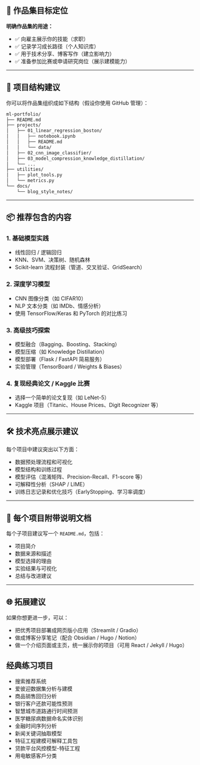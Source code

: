 ## 🎯 作品集目标定位

**明确作品集的用途：**

* ✅ 向雇主展示你的技能（求职）
* ✅ 记录学习成长路径（个人知识库）
* ✅ 用于技术分享、博客写作（建立影响力）
* ✅ 准备参加比赛或申请研究岗位（展示建模能力）

---

## 🧱 项目结构建议

你可以将作品集组织成如下结构（假设你使用 GitHub 管理）：

```bash
ml-portfolio/
├── README.md
├── projects/
│   ├── 01_linear_regression_boston/
│   │   ├── notebook.ipynb
│   │   ├── README.md
│   │   └── data/
│   ├── 02_cnn_image_classifier/
│   ├── 03_model_compression_knowledge_distillation/
│   └── ...
├── utilities/
│   ├── plot_tools.py
│   └── metrics.py
└── docs/
    └── blog_style_notes/
```

---

## 📦 推荐包含的内容

### 1. **基础模型实践**

* 线性回归 / 逻辑回归
* KNN、SVM、决策树、随机森林
* Scikit-learn 流程封装（管道、交叉验证、GridSearch）

### 2. **深度学习模型**

* CNN 图像分类（如 CIFAR10）
* NLP 文本分类（如 IMDb、情感分析）
* 使用 TensorFlow/Keras 和 PyTorch 的对比练习

### 3. **高级技巧探索**

* 模型融合（Bagging、Boosting、Stacking）
* 模型压缩（如 Knowledge Distillation）
* 模型部署（Flask / FastAPI 简易服务）
* 实验管理（TensorBoard / Weights & Biases）

### 4. **复现经典论文 / Kaggle 比赛**

* 选择一个简单的论文复现（如 LeNet-5）
* Kaggle 项目（Titanic、House Prices、Digit Recognizer 等）

---

## 🛠️ 技术亮点展示建议

每个项目中建议突出以下方面：

* 数据预处理流程和可视化
* 模型结构和训练过程
* 模型评估（混淆矩阵、Precision-Recall、F1-score 等）
* 可解释性分析（SHAP / LIME）
* 训练日志记录和优化技巧（EarlyStopping、学习率调度）

---

## 📝 每个项目附带说明文档

每个子项目建议写一个 `README.md`，包括：

* 项目简介
* 数据来源和描述
* 模型选择的理由
* 实验结果与可视化
* 总结与改进建议

---

## 🌐 拓展建议

如果你想更进一步，可以：

* 把优秀项目部署成网页版小应用（Streamlit / Gradio）
* 做成博客分享笔记（配合 Obsidian / Hugo / Notion）
* 做一个介绍页面或主页，统一展示你的项目（可用 React / Jekyll / Hugo）



## 经典练习项目

- 搜索推荐系统
- 爱彼迎数据集分析与建模
- 商品销售回归分析
- 银行客户还款可能性预测
- 智慧城市道路通行时间预测
- 医学糖尿病数据命名实体识别
- 金融时间序列分析
- 新闻关键词抽取模型
- 特征工程建模可解释工具包
- 贷款平台风控模型-特征工程
- 用电敏感客戶分类



